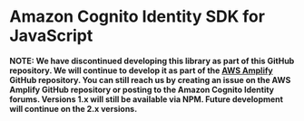 # Amazon Cognito Identity SDK for JavaScript

**NOTE: We have discontinued developing this library as part of this GitHub repository. We will continue to develop it as part of the [AWS Amplify](https://github.com/aws/aws-amplify/tree/master/packages/amazon-cognito-identity-js) GitHub repository. You can still reach us by creating an issue on the AWS Amplify GitHub repository or posting to the Amazon Cognito Identity forums. Versions 1.x will still be available via NPM. Future development will continue on the 2.x versions.**
